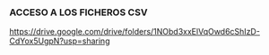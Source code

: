 ### ACCESO A LOS FICHEROS CSV
https://drive.google.com/drive/folders/1NObd3xxElVqOwd6cShIzD-CdYox5UgpN?usp=sharing
